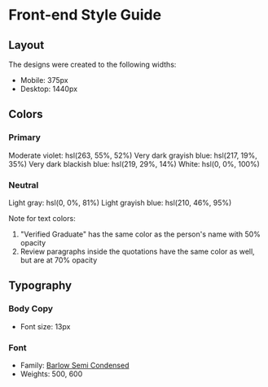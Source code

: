 # Front-end Style Guide

## Layout

The designs were created to the following widths:

-  Mobile: 375px
-  Desktop: 1440px

## Colors

### Primary

Moderate violet: hsl(263, 55%, 52%)
Very dark grayish blue: hsl(217, 19%, 35%)
Very dark blackish blue: hsl(219, 29%, 14%)
White: hsl(0, 0%, 100%)

### Neutral

Light gray: hsl(0, 0%, 81%)
Light grayish blue: hsl(210, 46%, 95%)

Note for text colors:

1. "Verified Graduate" has the same color as the person's name with 50% opacity
2. Review paragraphs inside the quotations have the same color as well, but are at 70% opacity

## Typography

### Body Copy

-  Font size: 13px

### Font

-  Family: [Barlow Semi Condensed](https://fonts.google.com/specimen/Barlow+Semi+Condensed)
-  Weights: 500, 600
